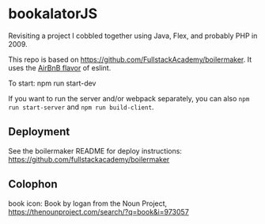 # bookalatorJS
Revisiting a project I cobbled together using Java, Flex, and probably PHP in 2009.

This repo is based on https://github.com/FullstackAcademy/boilermaker. It uses the [AirBnB flavor](https://github.com/airbnb/javascript) of eslint.

To start: npm run start-dev

If you want to run the server and/or webpack separately, you can also `npm run start-server` and `npm run build-client`.

## Deployment

See the boilermaker README for deploy instructions: https://github.com/fullstackacademy/boilermaker

## Colophon

book icon: Book by logan from the Noun Project, https://thenounproject.com/search/?q=book&i=973057
